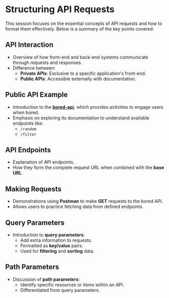 # Structuring API Requests

This session focuses on the essential concepts of API requests and how to format them effectively. Below is a summary of the key points covered:

## API Interaction
- Overview of how front-end and back-end systems communicate through requests and responses.
- Difference between:
  - **Private APIs**: Exclusive to a specific application's front-end.
  - **Public APIs**: Accessible externally with documentation.

## Public API Example
- Introduction to the **[bored-api](https://www.boredapi.com/)**, which provides activities to engage users when bored.
- Emphasis on exploring its documentation to understand available endpoints like:
  - `/random`
  - `/filter`

## API Endpoints
- Explanation of API endpoints.
- How they form the complete request URL when combined with the **base URL**.

## Making Requests
- Demonstrations using **Postman** to make **GET** requests to the bored API.
- Allows users to practice fetching data from defined endpoints.

## Query Parameters
- Introduction to **query parameters**:
  - Add extra information to requests.
  - Formatted as **key/value** pairs.
  - Used for **filtering** and **sorting** data.

## Path Parameters
- Discussion of **path parameters**:
  - Identify specific resources or items within an API.
  - Differentiated from query parameters.
